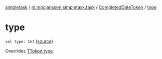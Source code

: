 [simpletask](../../index.md) / [nl.mpcjanssen.simpletask.task](../index.md) / [CompletedDateToken](index.md) / [type](.)

# type

`val type: Int` [(source)](https://github.com/mpcjanssen/simpletask-android/blob/master/src/main/java/nl/mpcjanssen/simpletask/task/Task.kt#L524)

Overrides [TToken.type](../-t-token/type.md)

